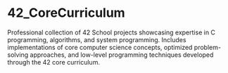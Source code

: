# 42_CoreCurriculum
Professional collection of 42 School projects showcasing expertise in C programming, algorithms, and system programming. Includes implementations of core computer science concepts, optimized problem-solving approaches, and low-level programming techniques developed through the 42 core curriculum.
